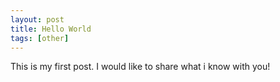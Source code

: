 ```yaml
---
layout: post
title: Hello World
tags: [other]
---
```

This is my first post. I would like to share what i know with you!
